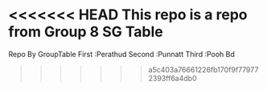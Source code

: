 <<<<<<< HEAD
This repo is a repo from Group 8 SG Table
=======
Repo By  GroupTable 
First :Perathud
Second :Punnatt
Third :Pooh Bd
>>>>>>> a5c403a76661226fb170f9f779772393ff6a4db0
